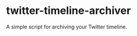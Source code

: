 twitter-timeline-archiver
=========================

A simple script for archiving your Twitter timeline.